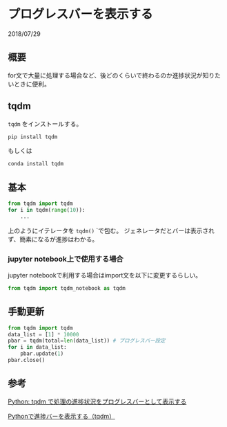# プログレスバーを表示する
2018/07/29

## 概要

for文で大量に処理する場合など、後どのくらいで終わるのか進捗状況が知りたいときに便利。

## tqdm
`tqdm` をインストールする。

```sh
pip install tqdm
``` 

もしくは　

```sh
conda install tqdm
```

## 基本


```py
from tqdm import tqdm
for i in tqdm(range(10)):
    ...
```

上のようにイテレータを `tqdm()` `で包む。
ジェネレータだとバーは表示されず、簡素になるが進捗はわかる。

### jupyter notebook上で使用する場合
jupyter notebookで利用する場合はimport文を以下に変更するらしい。

```py
from tqdm import tqdm_notebook as tqdm
```


## 手動更新

```py
from tqdm import tqdm
data_list = [1] * 10000
pbar = tqdm(total=len(data_list)) # プログレスバー設定
for i in data_list:
    pbar.update(1)
pbar.close()
```


## 参考

[Python: tqdm で処理の進捗状況をプログレスバーとして表示する](https://blog.amedama.jp/entry/2018/07/23/080000)

[Pythonで進捗バーを表示する（tqdm）](https://torina.top/detail/119/)
